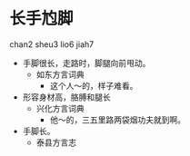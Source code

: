 





# 长手尥脚
chan2 sheu3 lio6 jiah7
+ 手脚很长，走路时，脚腿向前甩动。
  * 如东方言词典
    - 这个人～的，样子难看。
+ 形容身材高，胳膊和腿长
  * 兴化方言词典
    - 他～的，三五里路两袋烟功夫就到啊。
+ 手脚长。
  * 泰县方言志
